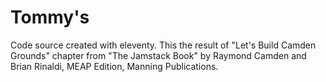 # Tommy's

Code source created with eleventy. This the result of "Let's Build Camden Grounds" chapter from "The Jamstack Book" by Raymond Camden and Brian Rinaldi, MEAP Edition, Manning Publications.
